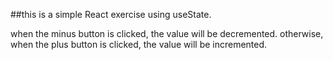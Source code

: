 ##this is a simple React exercise using useState.

when the minus button is clicked, the value will be decremented.
otherwise, when the plus button is clicked, the value will be incremented.
